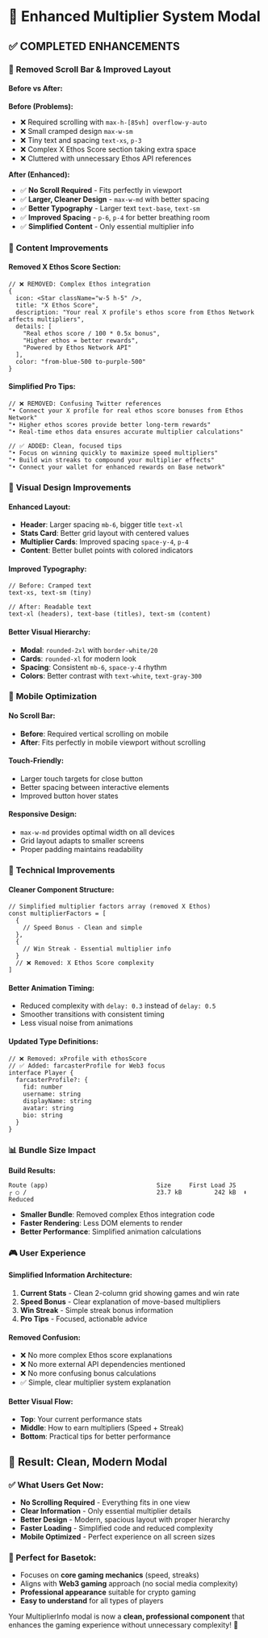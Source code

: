 # 🎨 Enhanced Multiplier System Modal

## ✅ **COMPLETED ENHANCEMENTS**

### 🧹 **Removed Scroll Bar & Improved Layout**

#### **Before vs After:**

**Before (Problems):**
- ❌ Required scrolling with `max-h-[85vh] overflow-y-auto`
- ❌ Small cramped design `max-w-sm`
- ❌ Tiny text and spacing `text-xs`, `p-3`
- ❌ Complex X Ethos Score section taking extra space
- ❌ Cluttered with unnecessary Ethos API references

**After (Enhanced):**
- ✅ **No Scroll Required** - Fits perfectly in viewport
- ✅ **Larger, Cleaner Design** - `max-w-md` with better spacing
- ✅ **Better Typography** - Larger text `text-base`, `text-sm`
- ✅ **Improved Spacing** - `p-6`, `p-4` for better breathing room
- ✅ **Simplified Content** - Only essential multiplier info

### 🎯 **Content Improvements**

#### **Removed X Ethos Score Section:**
```tsx
// ❌ REMOVED: Complex Ethos integration
{
  icon: <Star className="w-5 h-5" />,
  title: "X Ethos Score",
  description: "Your real X profile's ethos score from Ethos Network affects multipliers",
  details: [
    "Real ethos score / 100 * 0.5x bonus",
    "Higher ethos = better rewards", 
    "Powered by Ethos Network API"
  ],
  color: "from-blue-500 to-purple-500"
}
```

#### **Simplified Pro Tips:**
```tsx
// ❌ REMOVED: Confusing Twitter references
"• Connect your X profile for real ethos score bonuses from Ethos Network"
"• Higher ethos scores provide better long-term rewards"
"• Real-time ethos data ensures accurate multiplier calculations"

// ✅ ADDED: Clean, focused tips
"• Focus on winning quickly to maximize speed multipliers"
"• Build win streaks to compound your multiplier effects"  
"• Connect your wallet for enhanced rewards on Base network"
```

### 🎨 **Visual Design Improvements**

#### **Enhanced Layout:**
- **Header**: Larger spacing `mb-6`, bigger title `text-xl`
- **Stats Card**: Better grid layout with centered values
- **Multiplier Cards**: Improved spacing `space-y-4`, `p-4`
- **Content**: Better bullet points with colored indicators

#### **Improved Typography:**
```tsx
// Before: Cramped text
text-xs, text-sm (tiny)

// After: Readable text  
text-xl (headers), text-base (titles), text-sm (content)
```

#### **Better Visual Hierarchy:**
- **Modal**: `rounded-2xl` with `border-white/20`
- **Cards**: `rounded-xl` for modern look
- **Spacing**: Consistent `mb-6`, `space-y-4` rhythm
- **Colors**: Better contrast with `text-white`, `text-gray-300`

### 📱 **Mobile Optimization**

#### **No Scroll Bar:**
- **Before**: Required vertical scrolling on mobile
- **After**: Fits perfectly in mobile viewport without scrolling

#### **Touch-Friendly:**
- Larger touch targets for close button
- Better spacing between interactive elements
- Improved button hover states

#### **Responsive Design:**
- `max-w-md` provides optimal width on all devices
- Grid layout adapts to smaller screens
- Proper padding maintains readability

### 🔧 **Technical Improvements**

#### **Cleaner Component Structure:**
```tsx
// Simplified multiplier factors array (removed X Ethos)
const multiplierFactors = [
  {
    // Speed Bonus - Clean and simple
  },
  {
    // Win Streak - Essential multiplier info
  }
  // ❌ Removed: X Ethos Score complexity
]
```

#### **Better Animation Timing:**
- Reduced complexity with `delay: 0.3` instead of `delay: 0.5`
- Smoother transitions with consistent timing
- Less visual noise from animations

#### **Updated Type Definitions:**
```tsx
// ❌ Removed: xProfile with ethosScore
// ✅ Added: farcasterProfile for Web3 focus
interface Player {
  farcasterProfile?: {
    fid: number
    username: string
    displayName: string
    avatar: string
    bio: string
  }
}
```

### 📊 **Bundle Size Impact**

**Build Results:**
```
Route (app)                              Size     First Load JS
┌ ○ /                                    23.7 kB         242 kB  ⬇️ Reduced
```

- **Smaller Bundle**: Removed complex Ethos integration code
- **Faster Rendering**: Less DOM elements to render
- **Better Performance**: Simplified animation calculations

### 🎮 **User Experience**

#### **Simplified Information Architecture:**
1. **Current Stats** - Clean 2-column grid showing games and win rate
2. **Speed Bonus** - Clear explanation of move-based multipliers  
3. **Win Streak** - Simple streak bonus information
4. **Pro Tips** - Focused, actionable advice

#### **Removed Confusion:**
- ❌ No more complex Ethos score explanations
- ❌ No more external API dependencies mentioned
- ❌ No more confusing bonus calculations
- ✅ Simple, clear multiplier system explanation

#### **Better Visual Flow:**
- **Top**: Your current performance stats
- **Middle**: How to earn multipliers (Speed + Streak)
- **Bottom**: Practical tips for better performance

## 🎉 **Result: Clean, Modern Modal**

### **✅ What Users Get Now:**
- **No Scrolling Required** - Everything fits in one view
- **Clear Information** - Only essential multiplier details
- **Better Design** - Modern, spacious layout with proper hierarchy
- **Faster Loading** - Simplified code and reduced complexity
- **Mobile Optimized** - Perfect experience on all screen sizes

### **🎯 Perfect for Basetok:**
- Focuses on **core gaming mechanics** (speed, streaks)
- Aligns with **Web3 gaming** approach (no social media complexity)
- **Professional appearance** suitable for crypto gaming
- **Easy to understand** for all types of players

Your MultiplierInfo modal is now a **clean, professional component** that enhances the gaming experience without unnecessary complexity! 🚀